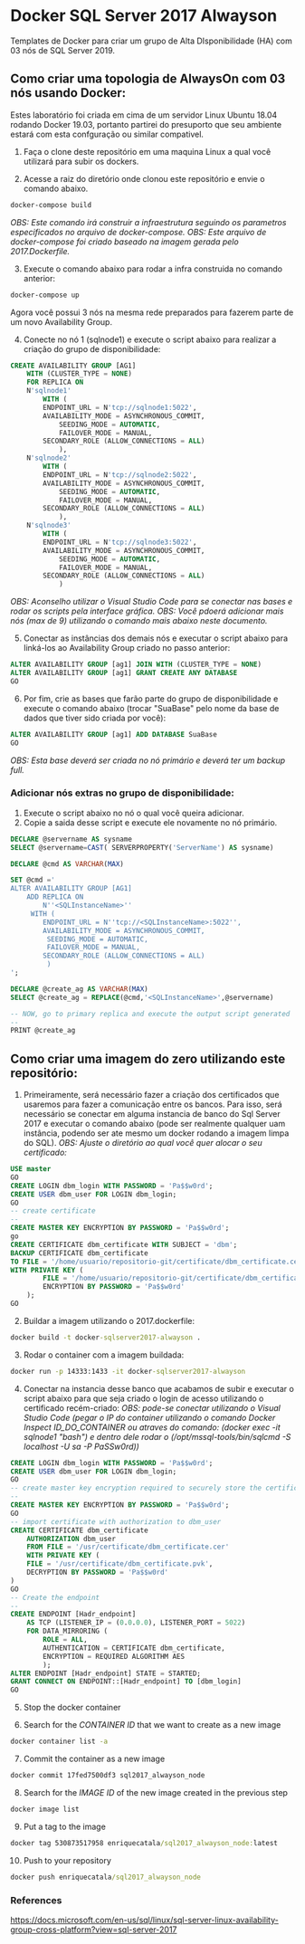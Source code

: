# Docker SQL Server 2017 Alwayson

Templates de Docker para criar um grupo de Alta DIsponibilidade (HA) com 03 nós de SQL Server 2019.


## Como criar uma topologia de AlwaysOn com 03 nós usando Docker:

Estes laboratório foi criada em cima de um servidor Linux Ubuntu 18.04 rodando Docker 19.03, portanto partirei do presuporto que seu ambiente estará com esta confguração ou similar compativel. 

1. Faça o clone deste repositório em uma maquina Linux a qual você utilizará para subir os dockers.

2. Acesse a raiz do diretório onde clonou este repositório e envie o comando abaixo.


```cmd
docker-compose build
```
_OBS: Este comando irá construir a infraestrutura seguindo os parametros especificados no arquivo de docker-compose._
_OBS: Este arquivo de docker-compose foi criado baseado na imagem gerada pelo 2017.Dockerfile._

3. Execute o comando abaixo para rodar a infra construida no comando anterior:

```cmd
docker-compose up
```
Agora você possui 3 nós na mesma rede preparados para fazerem parte de um novo Availability Group. 

4. Conecte no nó 1 (sqlnode1) e execute o script abaixo para realizar a criação do grupo de disponibilidade:

```sql
CREATE AVAILABILITY GROUP [AG1]
    WITH (CLUSTER_TYPE = NONE)
    FOR REPLICA ON
    N'sqlnode1'
        WITH (
        ENDPOINT_URL = N'tcp://sqlnode1:5022',
        AVAILABILITY_MODE = ASYNCHRONOUS_COMMIT,
            SEEDING_MODE = AUTOMATIC,
            FAILOVER_MODE = MANUAL,
        SECONDARY_ROLE (ALLOW_CONNECTIONS = ALL)
            ),
    N'sqlnode2'
        WITH (
        ENDPOINT_URL = N'tcp://sqlnode2:5022',
        AVAILABILITY_MODE = ASYNCHRONOUS_COMMIT,
            SEEDING_MODE = AUTOMATIC,
            FAILOVER_MODE = MANUAL,
        SECONDARY_ROLE (ALLOW_CONNECTIONS = ALL)
            ),
    N'sqlnode3'
        WITH (
        ENDPOINT_URL = N'tcp://sqlnode3:5022',
        AVAILABILITY_MODE = ASYNCHRONOUS_COMMIT,
            SEEDING_MODE = AUTOMATIC,
            FAILOVER_MODE = MANUAL,
        SECONDARY_ROLE (ALLOW_CONNECTIONS = ALL)
            )
```

_OBS: Aconselho utilizar o Visual Studio Code para se conectar nas bases e rodar os scripts pela interface gráfica._
_OBS: Você pdoerá adicionar mais nós (max de 9) utilizando o comando mais abaixo neste documento._

5. Conectar as instâncias dos demais nós e executar o script abaixo para linká-los ao Availability Group criado no passo anterior: 

```sql
ALTER AVAILABILITY GROUP [ag1] JOIN WITH (CLUSTER_TYPE = NONE)
ALTER AVAILABILITY GROUP [ag1] GRANT CREATE ANY DATABASE
GO
```

6. Por fim, crie as bases que farão parte do grupo de disponibilidade e execute o comando abaixo (trocar "SuaBase" pelo nome da base de dados que tiver sido criada por você):

```sql
ALTER AVAILABILITY GROUP [ag1] ADD DATABASE SuaBase
GO
```

_OBS: Esta base deverá ser criada no nó primário e deverá ter um backup full._



### Adicionar nós extras no grupo de disponibilidade:

1. Execute o script abaixo no nó o qual você queira adicionar.
2. Copie a saida desse script e execute ele novamente no nó primário.

```sql
DECLARE @servername AS sysname
SELECT @servername=CAST( SERVERPROPERTY('ServerName') AS sysname)

DECLARE @cmd AS VARCHAR(MAX)

SET @cmd ='
ALTER AVAILABILITY GROUP [AG1]    
    ADD REPLICA ON
        N''<SQLInstanceName>''
     WITH (
        ENDPOINT_URL = N''tcp://<SQLInstanceName>:5022'',
        AVAILABILITY_MODE = ASYNCHRONOUS_COMMIT,
         SEEDING_MODE = AUTOMATIC,
         FAILOVER_MODE = MANUAL,
        SECONDARY_ROLE (ALLOW_CONNECTIONS = ALL)
         )
';

DECLARE @create_ag AS VARCHAR(MAX)
SELECT @create_ag = REPLACE(@cmd,'<SQLInstanceName>',@servername)

-- NOW, go to primary replica and execute the output script generated
--
PRINT @create_ag
```


## Como criar uma imagem do zero utilizando este repositório:

1. Primeiramente, será necessário fazer a criação dos certificados que usaremos para fazer a comunicação entre os bancos. Para isso, será necessário se conectar em alguma instancia de banco do Sql Server 2017 e executar o comando abaixo (pode ser realmente qualquer uam instância, podendo ser ate mesmo um docker rodando a imagem limpa do SQL). 
_OBS: Ajuste o diretório ao qual você quer alocar o seu certificado:_

```sql
USE master
GO
CREATE LOGIN dbm_login WITH PASSWORD = 'Pa$$w0rd';
CREATE USER dbm_user FOR LOGIN dbm_login;
GO
-- create certificate
--
CREATE MASTER KEY ENCRYPTION BY PASSWORD = 'Pa$$w0rd';
go
CREATE CERTIFICATE dbm_certificate WITH SUBJECT = 'dbm';
BACKUP CERTIFICATE dbm_certificate
TO FILE = '/home/usuario/repositorio-git/certificate/dbm_certificate.cer'
WITH PRIVATE KEY (
        FILE = '/home/usuario/repositorio-git/certificate/dbm_certificate.pvk',
        ENCRYPTION BY PASSWORD = 'Pa$$w0rd'
    );
GO
```


2. Buildar a imagem utilizando o 2017.dockerfile:

```cmd
docker build -t docker-sqlserver2017-alwayson .
```

3. Rodar o container com a imagem buildada:

```cmd
docker run -p 14333:1433 -it docker-sqlserver2017-alwayson
```

4. Conectar na instancia desse banco que acabamos de subir e executar o script abaixo para que seja criado o login de acesso utilizando o certificado recém-criado:
_OBS: pode-se conectar utilizando o Visual Studio Code (pegar o IP do container utilizando o comando Docker Inspect ID_DO_CONTAINER ou atraves do comando: (*docker exec -it sqlnode1 "bash"*) e dentro dele rodar o (/opt/mssql-tools/bin/sqlcmd -S localhost -U sa -P PaSSw0rd))_

```sql
CREATE LOGIN dbm_login WITH PASSWORD = 'Pa$$w0rd';
CREATE USER dbm_user FOR LOGIN dbm_login;
GO
-- create master key encryption required to securely store the certificate
--
CREATE MASTER KEY ENCRYPTION BY PASSWORD = 'Pa$$w0rd';
GO
-- import certificate with authorization to dbm_user
CREATE CERTIFICATE dbm_certificate   
    AUTHORIZATION dbm_user
    FROM FILE = '/usr/certificate/dbm_certificate.cer'
    WITH PRIVATE KEY (
    FILE = '/usr/certificate/dbm_certificate.pvk',
    DECRYPTION BY PASSWORD = 'Pa$$w0rd'
)
GO
-- Create the endpoint
--
CREATE ENDPOINT [Hadr_endpoint]
    AS TCP (LISTENER_IP = (0.0.0.0), LISTENER_PORT = 5022)
    FOR DATA_MIRRORING (
        ROLE = ALL,
        AUTHENTICATION = CERTIFICATE dbm_certificate,
        ENCRYPTION = REQUIRED ALGORITHM AES
        );
ALTER ENDPOINT [Hadr_endpoint] STATE = STARTED;
GRANT CONNECT ON ENDPOINT::[Hadr_endpoint] TO [dbm_login]
GO
```

5. Stop the docker container

6. Search for the _CONTAINER ID_ that we want to create as a new image

```cmd
docker container list -a
```

7. Commit the container as a new image

```cmd
docker commit 17fed7500df3 sql2017_alwayson_node 
```

8. Search for the _IMAGE ID_ of the new image created in the previous step

```cmd
docker image list
```

9. Put a tag to the image

```cmd
docker tag 530873517958 enriquecatala/sql2017_alwayson_node:latest
```

10. Push to your repository

```cmd
docker push enriquecatala/sql2017_alwayson_node
```


### References

https://docs.microsoft.com/en-us/sql/linux/sql-server-linux-availability-group-cross-platform?view=sql-server-2017
